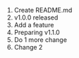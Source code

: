 1. Create README.md
2. v1.0.0 released
3. Add a feature
4. Preparing v1.1.0
5. Do 1 more change
6. Change 2 
